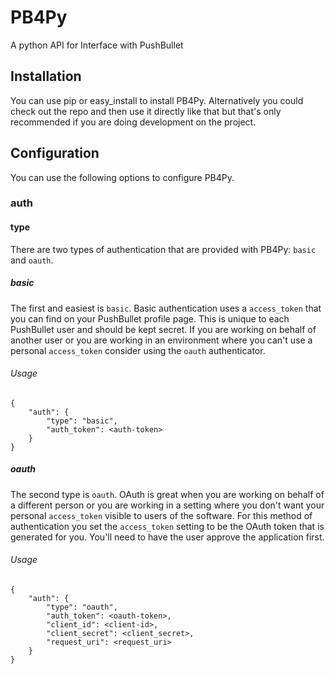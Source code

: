 # PB4Py

A python API for Interface with PushBullet

## Installation

You can use pip or easy_install to install PB4Py. Alternatively you could check
out the repo and then use it directly like that but that's only recommended if
you are doing development on the project.

## Configuration

You can use the following options to configure PB4Py.

### auth

#### type

There are two types of authentication that are provided with PB4Py: `basic` and
`oauth`.

##### basic

The first and easiest is `basic`. Basic authentication uses a `access_token` that
you can find on your PushBullet profile page. This is unique to each PushBullet
user and should be kept secret. If you are working on behalf of another user or
you are working in an environment where you can't use a personal `access_token`
consider using the `oauth` authenticator.

###### Usage

	{
		"auth": {
			"type": "basic",
			"auth_token": <auth-token>
		}
	}

##### oauth

The second type is `oauth`. OAuth is great when you are working on behalf of
a different person or you are working in a setting where you don't want your
personal `access_token` visible to users of the software. For this method of
authentication you set the `access_token` setting to be the OAuth token that
is generated for you. You'll need to have the user approve the application
first.

###### Usage

	{
		"auth": {
			"type": "oauth",
			"auth_token": <oauth-token>,
			"client_id": <client-id>,
			"client_secret": <client_secret>,
			"request_uri": <request_uri>
		}
	}


